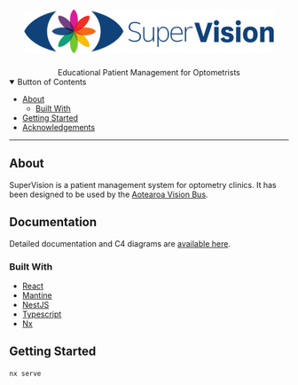 <h1 align="center">
  <a href="https://github.com/University-of-Auckland-SOFTENG761/project-team-1">
    <img src="docs/images/logo.svg" alt="SuperVision" width="450">
  </a>
</h1>

<div align="center">
  Educational Patient Management for Optometrists
</div>

<details open="open">
<summary>Button of Contents</summary>

- [About](#about)
  - [Built With](#built-with)
- [Getting Started](#getting-started)
- [Acknowledgements](#acknowledgements)

</details>

---

## About

SuperVision is a patient management system for optometry clinics.
It has been designed to be used by the [Aotearoa Vision Bus](https://communityeyehealth.auckland.ac.nz/our-research/vision-bus-aotearoa/).

## Documentation
Detailed documentation and C4 diagrams are [available here](/apps/c4-diagram/docs/README.md).

### Built With

- [React](reactjs.org/)
- [Mantine](https://mantine.dev)
- [NestJS](https://nestjs.com/)
- [Typescript](https://typescriptlang.org/)
- [Nx](https://nx.dev)

## Getting Started

`nx serve`
